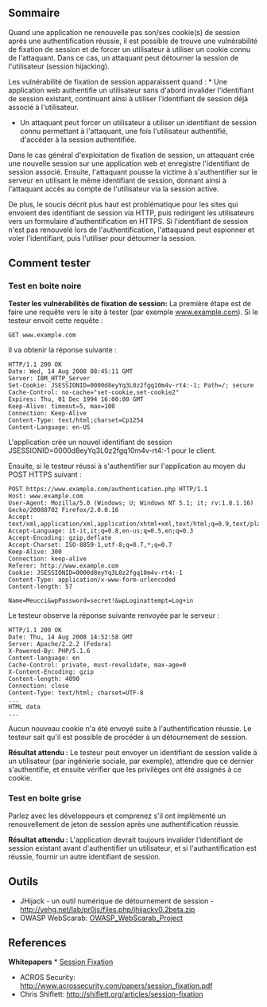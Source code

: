 ## Sommaire

Quand une application ne renouvelle pas son/ses cookie(s) de session
après une authentification réussie, il est possible de trouve une
vulnérabilité de fixation de session et de forcer un utilisateur à
utiliser un cookie connu de l'attaquant. Dans ce cas, un attaquant peut
détourner la session de l'utilisateur (session hijacking).

Les vulnérabilité de fixation de session apparaissent quand :
\* Une application web authentifie un utilisateur sans d'abord invalider
l'identifiant de session existant, continuant ainsi à utiliser
l'identifiant de session déjà associé à l'utilisateur.

  - Un attaquant peut forcer un utilisateur à utiliser un identifiant de
    session connu permettant à l'attaquant, une fois l'utilisateur
    authentifié, d'accéder à la session authentifiée.

Dans le cas général d'exploitation de fixation de session, un attaquant
crée une nouvelle session sur une application web et enregistre
l'identifiant de session associé. Ensuite, l'attaquant pousse la victime
à s'authentifier sur le serveur en utilisant le même identifiant de
session, donnant ainsi à l'attaquant accès au compte de l'utilisateur
via la session active.

De plus, le soucis décrit plus haut est problématique pour les sites qui
envoient des identifiant de session via HTTP, puis redirigent les
utilisateurs vers un formulaire d'authentification en HTTPS. Si
l'identifiant de session n'est pas renouvelé lors de l'authentification,
l'attaquand peut espionner et voler l'identifiant, puis l'utiliser pour
détourner la session.

## Comment tester

### Test en boite noire

**Tester les vulnérabilités de fixation de session:**
La première étape est de faire une requête vers le site à tester (par
exemple www.example.com). Si le testeur envoit cette requête :

`GET www.example.com`

Il va obtenir la réponse suivante :

    HTTP/1.1 200 OK
    Date: Wed, 14 Aug 2008 08:45:11 GMT
    Server: IBM_HTTP_Server
    Set-Cookie: JSESSIONID=0000d8eyYq3L0z2fgq10m4v-rt4:-1; Path=/; secure
    Cache-Control: no-cache="set-cookie,set-cookie2"
    Expires: Thu, 01 Dec 1994 16:00:00 GMT
    Keep-Alive: timeout=5, max=100
    Connection: Keep-Alive
    Content-Type: text/html;charset=Cp1254
    Content-Language: en-US

L'application crée un nouvel identifiant de session
JSESSIONID=0000d8eyYq3L0z2fgq10m4v-rt4:-1 pour le client.

Ensuite, si le testeur réussi à s'authentifier sur l'application au
moyen du POST HTTPS suivant :

    POST https://www.example.com/authentication.php HTTP/1.1
    Host: www.example.com
    User-Agent: Mozilla/5.0 (Windows; U; Windows NT 5.1; it; rv:1.8.1.16) Gecko/20080702 Firefox/2.0.0.16
    Accept: text/xml,application/xml,application/xhtml+xml,text/html;q=0.9,text/plain;q=0.8,image/png,*/*;q=0.5
    Accept-Language: it-it,it;q=0.8,en-us;q=0.5,en;q=0.3
    Accept-Encoding: gzip,deflate
    Accept-Charset: ISO-8859-1,utf-8;q=0.7,*;q=0.7
    Keep-Alive: 300
    Connection: keep-alive
    Referer: http://www.example.com
    Cookie: JSESSIONID=0000d8eyYq3L0z2fgq10m4v-rt4:-1
    Content-Type: application/x-www-form-urlencoded
    Content-length: 57

    Name=Meucci&wpPassword=secret!&wpLoginattempt=Log+in

Le testeur observe la réponse suivante renvoyée par le serveur :

    HTTP/1.1 200 OK
    Date: Thu, 14 Aug 2008 14:52:58 GMT
    Server: Apache/2.2.2 (Fedora)
    X-Powered-By: PHP/5.1.6
    Content-language: en
    Cache-Control: private, must-revalidate, max-age=0
    X-Content-Encoding: gzip
    Content-length: 4090
    Connection: close
    Content-Type: text/html; charset=UTF-8
    ...
    HTML data
    ...

Aucun nouveau cookie n'a été envoyé suite à l'authentification réussie.
Le testeur sait qu'il est possible de procéder à un détournement de
session.

**Résultat attendu :** Le testeur peut envoyer un identifiant de session
valide à un utilisateur (par ingénierie sociale, par exemple), attendre
que ce dernier s'authentifie, et ensuite vérifier que les privilèges ont
été assignés à ce cookie.

### Test en boite grise

Parlez avec les développeurs et comprenez s'il ont implémenté un
renouvellement de jeton de session après une authentification réussie.

**Résultat attendu :** L'application devrait toujours invalider
l'identifiant de session existant avant d'authentifier un utilisateur,
et si l'authantification est réussie, fournir un autre identifiant de
session.

## Outils

  - JHijack - un outil numérique de détournement de session -
    <http://yehg.net/lab/pr0js/files.php/jhijackv0.2beta.zip>
  - OWASP WebScarab:
    [OWASP_WebScarab_Project](OWASP_WebScarab_Project "wikilink")

## References

**Whitepapers**
\* [Session Fixation](Session_Fixation "wikilink")

  - ACROS Security:
    <http://www.acrossecurity.com/papers/session_fixation.pdf>
  - Chris Shiflett: <http://shiflett.org/articles/session-fixation>